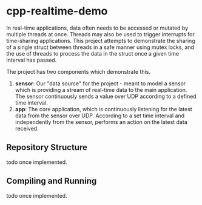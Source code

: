 # cpp-realtime-demo
In real-time applications, data often needs to be accessed or mutated by multiple threads at once. Threads may also be used to trigger interrupts for time-sharing applications. This project attempts to demonstrate the sharing of a single struct between threads in a safe manner using mutex locks, and the use of threads to process the data in the struct once a given time interval has passed.

The project has two components which demonstrate this.
1. **sensor**: Our "data source" for the project - meant to model a sensor which is providing a stream of real-time data to the main application. The sensor continuously sends a value over UDP according to a defined time interval.
2. **app**: The core application, which is continuously listening for the latest data from the sensor over UDP. According to a set time interval and independently from the sensor, performs an action on the latest data received.

## Repository Structure
todo once implemented.

## Compiling and Running
todo once implemented.